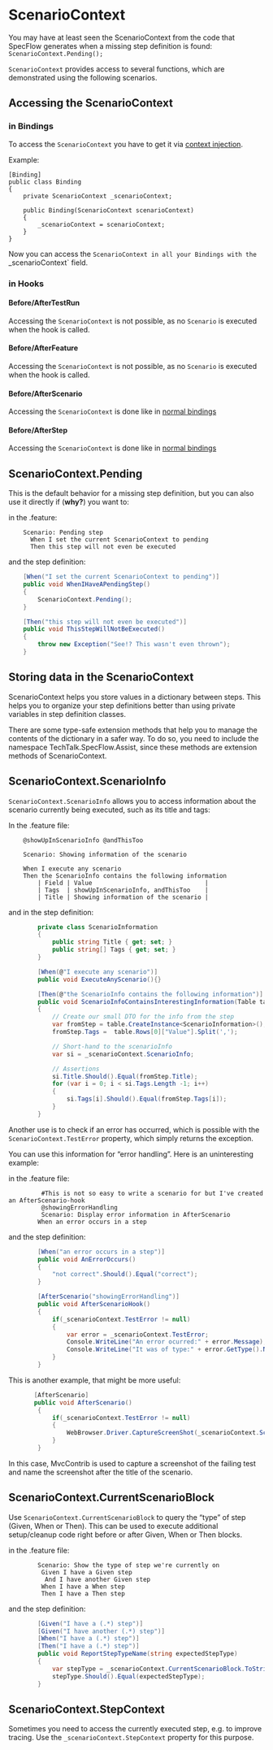 # ScenarioContext

You may have at least seen the ScenarioContext from the code that SpecFlow generates when a missing step definition is found: `ScenarioContext.Pending();`

`ScenarioContext` provides access to several functions, which are demonstrated using the following scenarios.

## Accessing the ScenarioContext

### in Bindings

To access the `ScenarioContext` you have to get it via [context injection](Context-Injection.md).

Example: 

```
[Binding]
public class Binding
{
	private ScenarioContext _scenarioContext;

    public Binding(ScenarioContext scenarioContext)
    {
		_scenarioContext = scenarioContext;
    }
}

```

Now you can access the `ScenarioContext in all your Bindings with the `_scenarioContext` field.

### in Hooks

#### Before/AfterTestRun

Accessing the `ScenarioContext` is not possible, as no `Scenario` is executed when the hook is called.

#### Before/AfterFeature

Accessing the `ScenarioContext` is not possible, as no `Scenario` is executed when the hook is called.

#### Before/AfterScenario

Accessing the `ScenarioContext` is done like in [normal bindings](#in-Bindings)

#### Before/AfterStep

Accessing the `ScenarioContext` is done like in [normal bindings](#in-Bindings)



## ScenarioContext.Pending

This is the default behavior for a missing step definition, but you can also use it directly if (**why?**) you want to:

in the .feature:

``` gherkin
    Scenario: Pending step
      When I set the current ScenarioContext to pending
      Then this step will not even be executed
```

and the step definition:

``` csharp
    [When("I set the current ScenarioContext to pending")]
    public void WhenIHaveAPendingStep()
    {
        ScenarioContext.Pending();
    }

    [Then("this step will not even be executed")]
    public void ThisStepWillNotBeExecuted()
    {
        throw new Exception("See!? This wasn't even thrown");
    }
```

## Storing data in the ScenarioContext

ScenarioContext helps you store values in a dictionary between steps. This helps you to organize your step definitions better than using private variables in step definition classes.

There are some type-safe extension methods that help you to manage the contents of the dictionary in a safer way. To do so, you need to include the namespace TechTalk.SpecFlow.Assist, since these methods are extension methods of ScenarioContext.

## ScenarioContext.ScenarioInfo

`ScenarioContext.ScenarioInfo` allows  you to access information about the scenario currently being executed, such as its title and tags:

In the .feature file:

``` gherkin
    @showUpInScenarioInfo @andThisToo
    
    Scenario: Showing information of the scenario
	
    When I execute any scenario
	Then the ScenarioInfo contains the following information
		| Field | Value                               |
		| Tags  | showUpInScenarioInfo, andThisToo    |
		| Title | Showing information of the scenario |
```

and in the step definition:

``` csharp
        private class ScenarioInformation
        {
            public string Title { get; set; }
            public string[] Tags { get; set; }
        }

        [When(@"I execute any scenario")]
        public void ExecuteAnyScenario(){}

        [Then(@"the ScenarioInfo contains the following information")]
        public void ScenarioInfoContainsInterestingInformation(Table table)
        {
            // Create our small DTO for the info from the step
            var fromStep = table.CreateInstance<ScenarioInformation>();
            fromStep.Tags =  table.Rows[0]["Value"].Split(',');

            // Short-hand to the scenarioInfo
            var si = _scenarioContext.ScenarioInfo;

            // Assertions
            si.Title.Should().Equal(fromStep.Title);
            for (var i = 0; i < si.Tags.Length -1; i++)
            {
                si.Tags[i].Should().Equal(fromStep.Tags[i]);
            }
        }
```

Another use is to check if an error has occurred, which is possible with the `ScenarioContext.TestError` property, which simply returns the exception.

You can use this information for “error handling”. Here is an uninteresting example:

in the .feature file:

``` gherkin
         #This is not so easy to write a scenario for but I've created an AfterScenario-hook
         @showingErrorHandling 
         Scenario: Display error information in AfterScenario
	    When an error occurs in a step

```

and the step definition:

``` csharp
        [When("an error occurs in a step")]
        public void AnErrorOccurs()
        {
            "not correct".Should().Equal("correct");
        }

        [AfterScenario("showingErrorHandling")]
        public void AfterScenarioHook()
        {
            if(_scenarioContext.TestError != null)
            {
                var error = _scenarioContext.TestError;
                Console.WriteLine("An error ocurred:" + error.Message);
                Console.WriteLine("It was of type:" + error.GetType().Name);
            }
        }
```

This is another example, that might be more useful:

``` csharp
       [AfterScenario]
       public void AfterScenario()
        {
            if(_scenarioContext.TestError != null)
            {
                WebBrowser.Driver.CaptureScreenShot(_scenarioContext.ScenarioInfo.Title);
            }
        }
```

In this case, MvcContrib is used to capture a screenshot of the failing test and name the screenshot after the title of the scenario.


## ScenarioContext.CurrentScenarioBlock

Use `ScenarioContext.CurrentScenarioBlock` to query the “type” of step (Given, When or Then). This can be used to execute additional setup/cleanup code right before or after Given, When or Then blocks.

in the .feature file:

``` gherkin
        Scenario: Show the type of step we're currently on
	     Given I have a Given step
		  And I have another Given step
	     When I have a When step
	     Then I have a Then step
```

and the step definition:

``` csharp
        [Given("I have a (.*) step")]
        [Given("I have another (.*) step")]
        [When("I have a (.*) step")]
        [Then("I have a (.*) step")]
        public void ReportStepTypeName(string expectedStepType)
        {
            var stepType = _scenarioContext.CurrentScenarioBlock.ToString();
            stepType.Should().Equal(expectedStepType);
        }
```

## ScenarioContext.StepContext

Sometimes you need to access the currently executed step, e.g. to improve tracing. Use the `_scenarioContext.StepContext` property for this purpose.